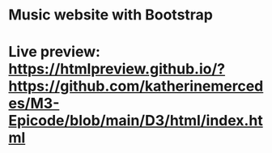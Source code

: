 <h1>Music website with Bootstrap<h1>
  
  Live preview: https://htmlpreview.github.io/?https://github.com/katherinemercedes/M3-Epicode/blob/main/D3/html/index.html
